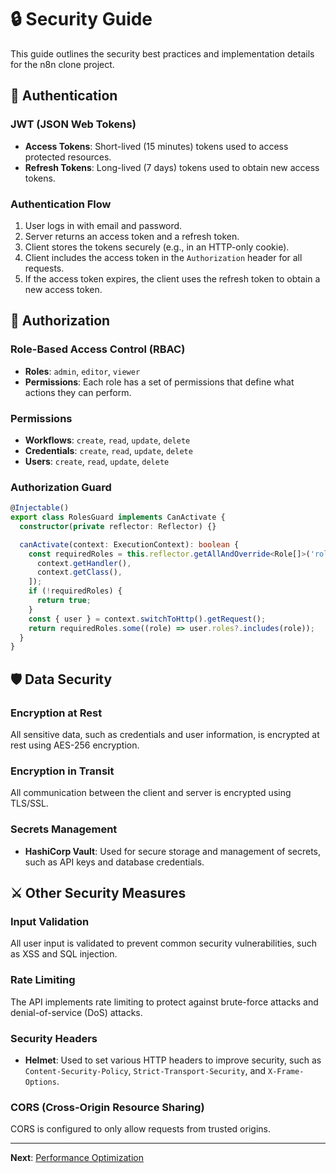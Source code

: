 # 🔒 Security Guide

This guide outlines the security best practices and implementation details for the n8n clone project.

## 🔐 Authentication

### JWT (JSON Web Tokens)
- **Access Tokens**: Short-lived (15 minutes) tokens used to access protected resources.
- **Refresh Tokens**: Long-lived (7 days) tokens used to obtain new access tokens.

### Authentication Flow
1.  User logs in with email and password.
2.  Server returns an access token and a refresh token.
3.  Client stores the tokens securely (e.g., in an HTTP-only cookie).
4.  Client includes the access token in the `Authorization` header for all requests.
5.  If the access token expires, the client uses the refresh token to obtain a new access token.

## 🔑 Authorization

### Role-Based Access Control (RBAC)
- **Roles**: `admin`, `editor`, `viewer`
- **Permissions**: Each role has a set of permissions that define what actions they can perform.

### Permissions
- **Workflows**: `create`, `read`, `update`, `delete`
- **Credentials**: `create`, `read`, `update`, `delete`
- **Users**: `create`, `read`, `update`, `delete`

### Authorization Guard
```typescript
@Injectable()
export class RolesGuard implements CanActivate {
  constructor(private reflector: Reflector) {}

  canActivate(context: ExecutionContext): boolean {
    const requiredRoles = this.reflector.getAllAndOverride<Role[]>('roles', [
      context.getHandler(),
      context.getClass(),
    ]);
    if (!requiredRoles) {
      return true;
    }
    const { user } = context.switchToHttp().getRequest();
    return requiredRoles.some((role) => user.roles?.includes(role));
  }
}
```

## 🛡️ Data Security

### Encryption at Rest
All sensitive data, such as credentials and user information, is encrypted at rest using AES-256 encryption.

### Encryption in Transit
All communication between the client and server is encrypted using TLS/SSL.

### Secrets Management
- **HashiCorp Vault**: Used for secure storage and management of secrets, such as API keys and database credentials.

## ⚔️ Other Security Measures

### Input Validation
All user input is validated to prevent common security vulnerabilities, such as XSS and SQL injection.

### Rate Limiting
The API implements rate limiting to protect against brute-force attacks and denial-of-service (DoS) attacks.

### Security Headers
- **Helmet**: Used to set various HTTP headers to improve security, such as `Content-Security-Policy`, `Strict-Transport-Security`, and `X-Frame-Options`.

### CORS (Cross-Origin Resource Sharing)
CORS is configured to only allow requests from trusted origins.

---

**Next**: [Performance Optimization](./15-performance.md)

